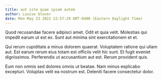 ```yaml
---
title: aut iste quae ipsam autem
author: Louise Glover
date: Mon May 23 2022 22:57:29 GMT-0400 (Eastern Daylight Time)
---
```

Quod recusandae facere adipisci amet. Odit et quia velit. Molestias qui impedit earum ut est ex. Sunt aut minima sint exercitationem et et.

 Qui rerum cupiditate a minus dolorem quaerat. Voluptatem ratione qui ullam aut. Est earum rerum eius totam est officiis velit hic sunt. Et fugit eveniet dignissimos. Perferendis ut accusantium aut est. Rerum provident quis.

 Eum non omnis sed dolores omnis ut beatae. Nam minus explicabo excepturi. Voluptas velit ea nostrum est. Deleniti facere consectetur dolor.